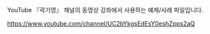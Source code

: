 YouTube 『곽기영』 채널의 동영상 강좌에서 사용하는 예제/사례 파일입니다.

https://www.youtube.com/channel/UC2bYkgsEdEsY0eshZpps2aQ
